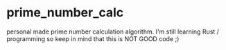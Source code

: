 # prime_number_calc
personal made prime number calculation algorithm. I'm still learning Rust / programming so keep in mind that this is NOT GOOD code ;)
